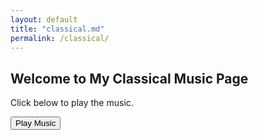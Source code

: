 ```yaml
---
layout: default
title: "classical.md"
permalink: /classical/
---
```


## Welcome to My Classical Music Page

Click below to play the music.

<audio id="bg-music" loop>
  <source src="/assets/music/Piano_Concerto_No_21_in_C_Major.mp3" type="audio/mpeg">
  Your browser does not support the audio element.
</audio>

<button id="playMusic">Play Music</button>

<script>
  document.addEventListener('DOMContentLoaded', function () {
    const button = document.getElementById('playMusic');
    const audio = document.getElementById('bg-music');

    button.addEventListener('click', function () {
      audio.currentTime = 0;  // Start from the beginning
      audio.muted = false;    // Make sure it's not muted
      audio.play()            // Attempt to play the audio
        .then(() => {
          console.log('Music is playing!');
        })
        .catch(err => {
          console.error('Play failed:', err);
          alert('Browser is blocking audio playback. Try tapping anywhere on the page.');
        });
    });
  });
</script>
